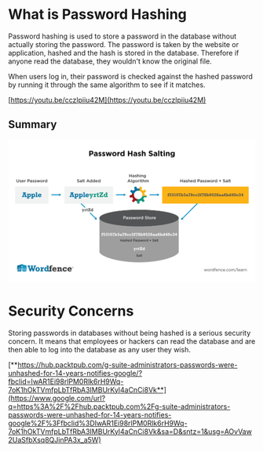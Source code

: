# What is Password Hashing

Password hashing is used to store a password in the database without actually storing the password. The password is taken by the website or application, hashed and the hash is stored in the database. Therefore if anyone read the database, they wouldn't know the original file.

When users log in, their password is checked against the hashed password by running it through the same algorithm to see if it matches.

[https://youtu.be/cczlpiiu42M](https://youtu.be/cczlpiiu42M)

## Summary

![passwordHashing](_sharedContent/_images/passwordHashing.png)

# Security Concerns

Storing passwords in databases without being hashed is a serious security concern. It means that employees or hackers can read the database and are then able to log into the database as any user they wish.

[**https://hub.packtpub.com/g-suite-administrators-passwords-were-unhashed-for-14-years-notifies-google/?fbclid=IwAR1Ei98rlPM0Rlk6rH9Wq-7oK1hOkTVmfpLbTfRbA3IMBUrKyl4aCnCi8Vk**](https://www.google.com/url?q=https%3A%2F%2Fhub.packtpub.com%2Fg-suite-administrators-passwords-were-unhashed-for-14-years-notifies-google%2F%3Ffbclid%3DIwAR1Ei98rlPM0Rlk6rH9Wq-7oK1hOkTVmfpLbTfRbA3IMBUrKyl4aCnCi8Vk&sa=D&sntz=1&usg=AOvVaw2UaSfbXsq8QJinPA3x_a5W)